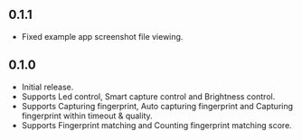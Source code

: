 ## 0.1.1

* Fixed example app screenshot file viewing.

## 0.1.0

* Initial release.
* Supports Led control, Smart capture control and Brightness control.
* Supports Capturing fingerprint, Auto capturing fingerprint and Capturing fingerprint within timeout & quality.
* Supports Fingerprint matching and Counting fingerprint matching score.
